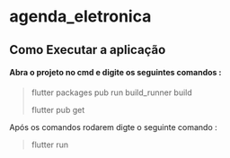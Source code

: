 # agenda_eletronica

## Como Executar a aplicação
#### Abra o projeto no cmd e digite os seguintes comandos :
> flutter packages pub run build_runner build
>
> flutter pub get

Após os comandos rodarem digte o seguinte comando :
> flutter run
